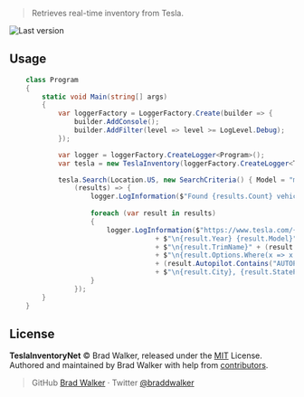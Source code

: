 > Retrieves real-time inventory from Tesla.

![Last version](https://img.shields.io/github/tag/braddwalker/TeslaInventoryNet.svg?style=flat-square)

## Usage

```c#
    class Program
    {
        static void Main(string[] args)
        {
            var loggerFactory = LoggerFactory.Create(builder => {
                builder.AddConsole();
                builder.AddFilter(level => level >= LogLevel.Debug);
            });

            var logger = loggerFactory.CreateLogger<Program>();
            var tesla = new TeslaInventory(loggerFactory.CreateLogger<TeslaInventory>());

            tesla.Search(Location.US, new SearchCriteria() { Model = "m3", Condition = "used"},
                (results) => {
                    logger.LogInformation($"Found {results.Count} vehicles");
                    
                    foreach (var result in results)
                    {
                        logger.LogInformation($"https://www.tesla.com/{result.Model}/order/{result.Vin}"
                                    + $"\n{result.Year} {result.Model}"
                                    + $"\n{result.TrimName}" + (result.IsDemo ? " Demo" : "")
                                    + $"\n{result.Options.Where(x => x.Group == "PAINT").Select(x => x.Name).FirstOrDefault()}"
                                    + (result.Autopilot.Contains("AUTOPILOT_FULL_SELF_DRIVING") ? "\nFull Self-Driving Capability" : "")
                                    + $"\n{result.City}, {result.StateProvince}");
                    }
                });
        }
    }
```

## License

**TeslaInventoryNet** © Brad Walker, released under the [MIT](https://github.com/braddwalker/TeslaInventoryNet/blob/master/LICENSE.md) License.<br>
Authored and maintained by Brad Walker with help from [contributors](https://github.com/braddwalker/TeslaInventoryNet/contributors).

> GitHub [Brad Walker](https://github.com/braddwalker) · Twitter [@braddwalker](https://twitter.com/braddwalker)